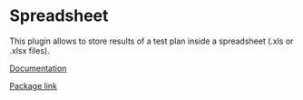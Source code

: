 # Spreadsheet

This plugin allows to store results of a test plan inside a spreadsheet (.xls or .xlsx files).

[Documentation](Documents/Readme.md)

[Package link](https://packages.opentap.io/#name=%2FPackages%2FSpreadsheet)